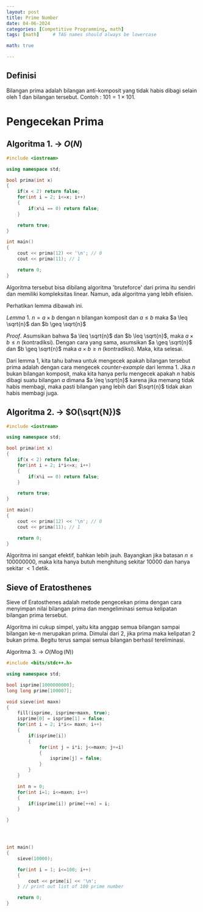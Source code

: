 ```yaml
---
layout: post
title: Prime Number
date: 04-06-2024
categories: [Competitive Programming, math]
tags: [math]     # TAG names should always be lowercase

math: true

---
```


## Definisi
Bilangan prima adalah bilangan anti-komposit yang tidak habis dibagi selain oleh 1 dan bilangan tersebut. 
Contoh : $101 = 1\times 101$.

# Pengecekan Prima
## Algoritma 1. -> $O(N)$
``` c++
#include <iostream>

using namespace std;

bool prima(int x)
{
    if(x < 2) return false;
    for(int i = 2; i<=x; i++)
    {
        if(x%i == 0) return false;
    }

    return true;
}

int main()
{
    cout << prima(12) << '\n'; // 0
    cout << prima(11); // 1

    return 0;
}

```
Algoritma tersebut bisa dibilang algoritma 'bruteforce' dari prima itu sendiri dan memiliki kompleksitas linear. Namun, ada algoritma yang lebih efisien.

Perhatikan lemma dibawah ini.




$Lemma$ $1.$ $n = a\times b$ dengan n bilangan komposit dan $a\leq b$ maka $a \leq \sqrt{n}$ dan $b \geq \sqrt{n}$

$Proof.$ Asumsikan bahwa $a \leq \sqrt{n}$ dan $b \leq \sqrt{n}$, maka $a \times b \leq n$ (kontradiksi). 
Dengan cara yang sama, asumsikan $a \geq \sqrt{n}$ dan $b \geq \sqrt{n}$ maka $a \times b \geq n$ (kontradiksi). Maka, kita selesai.

Dari lemma 1, kita tahu bahwa untuk mengecek apakah bilangan tersebut prima adalah dengan cara mengecek _counter-example_ dari lemma 1. Jika $n$ bukan bilangan komposit, maka kita hanya perlu mengecek apakah $n$ habis dibagi suatu bilangan $a$ dimana $a \leq \sqrt{n}$ karena jika memang tidak habis membagi, maka pasti bilangan yang lebih dari $\sqrt{n}$ tidak akan habis membagi juga.

## Algoritma 2. -> $O(\sqrt{N})$
```c++
#include <iostream>

using namespace std;

bool prima(int x)
{
    if(x < 2) return false;
    for(int i = 2; i*i<=x; i++)
    {
        if(x%i == 0) return false;
    }

    return true;
}

int main()
{
    cout << prima(12) << '\n'; // 0
    cout << prima(11); // 1

    return 0;
}

```
Algoritma ini sangat efektif, bahkan lebih jauh. Bayangkan jika batasan $n\leq 100000000$, maka kita hanya butuh menghitung sekitar $10000$ dan hanya sekitar $< 1$ detik.

## Sieve of Eratosthenes
Sieve of Eratosthenes adalah metode pengecekan prima dengan cara menyimpan nilai bilangan prima dan mengeliminasi semua kelipatan bilangan prima tersebut.

Algoritma ini cukup simpel, yaitu kita anggap semua bilangan sampai bilangan ke-n merupakan prima. Dimulai dari 2, jika prima maka kelipatan 2 bukan prima. Begitu terus sampai semua bilangan berhasil tereliminasi.

Algoritma 3. -> $O(N \log(N))$
```C++
#include <bits/stdc++.h>

using namespace std;

bool isprime[1000000000];
long long prime[100007];

void sieve(int maxn)
{
    fill(isprime, isprime+maxn, true);
    isprime[0] = isprime[1] = false;
    for(int i = 2; i*i<= maxn; i++)
    {
        if(isprime[i])
        {
            for(int j = i*i; j<=maxn; j+=i)
            {
                isprime[j] = false;
            }
        }
    }

    int n = 0; 
    for(int i=1; i<=maxn; i++)
    {
        if(isprime[i]) prime[++n] = i;
    }

}




int main()
{
    sieve(10000);

    for(int i = 1; i<=100; i++)
    {
        cout << prime[i] << '\n';
    } // print out list of 100 prime number

    return 0;
}

```
